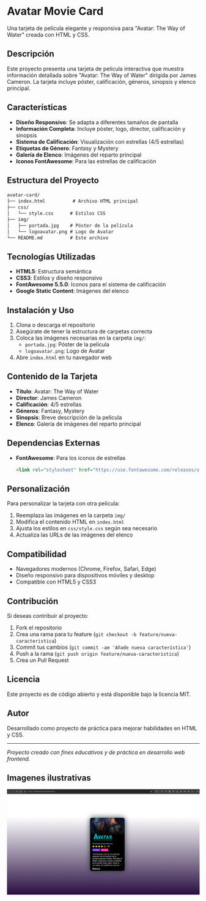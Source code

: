 # Avatar Movie Card

Una tarjeta de película elegante y responsiva para "Avatar: The Way of Water" creada con HTML y CSS.

## Descripción

Este proyecto presenta una tarjeta de película interactiva que muestra información detallada sobre "Avatar: The Way of Water" dirigida por James Cameron. La tarjeta incluye póster, calificación, géneros, sinopsis y elenco principal.

## Características

- **Diseño Responsivo**: Se adapta a diferentes tamaños de pantalla
- **Información Completa**: Incluye póster, logo, director, calificación y sinopsis
- **Sistema de Calificación**: Visualización con estrellas (4/5 estrellas)
- **Etiquetas de Género**: Fantasy y Mystery
- **Galería de Elenco**: Imágenes del reparto principal
- **Iconos FontAwesome**: Para las estrellas de calificación

## Estructura del Proyecto

```
avatar-card/
├── index.html          # Archivo HTML principal
├── css/
│   └── style.css      # Estilos CSS
├── img/
│   ├── portada.jpg    # Póster de la película
│   └── logoavatar.png # Logo de Avatar
└── README.md          # Este archivo
```

## Tecnologías Utilizadas

- **HTML5**: Estructura semántica
- **CSS3**: Estilos y diseño responsivo
- **FontAwesome 5.5.0**: Iconos para el sistema de calificación
- **Google Static Content**: Imágenes del elenco

## Instalación y Uso

1. Clona o descarga el repositorio
2. Asegúrate de tener la estructura de carpetas correcta
3. Coloca las imágenes necesarias en la carpeta `img/`:
   - `portada.jpg`: Póster de la película
   - `logoavatar.png`: Logo de Avatar
4. Abre `index.html` en tu navegador web

## Contenido de la Tarjeta

- **Título**: Avatar: The Way of Water
- **Director**: James Cameron
- **Calificación**: 4/5 estrellas
- **Géneros**: Fantasy, Mystery
- **Sinopsis**: Breve descripción de la película
- **Elenco**: Galería de imágenes del reparto principal

## Dependencias Externas

- **FontAwesome**: Para los iconos de estrellas
  ```html
  <link rel="stylesheet" href="https://use.fontawesome.com/releases/v5.5.0/css/all.css">
  ```

## Personalización

Para personalizar la tarjeta con otra película:

1. Reemplaza las imágenes en la carpeta `img/`
2. Modifica el contenido HTML en `index.html`
3. Ajusta los estilos en `css/style.css` según sea necesario
4. Actualiza las URLs de las imágenes del elenco

## Compatibilidad

- Navegadores modernos (Chrome, Firefox, Safari, Edge)
- Diseño responsivo para dispositivos móviles y desktop
- Compatible con HTML5 y CSS3

## Contribución

Si deseas contribuir al proyecto:

1. Fork el repositorio
2. Crea una rama para tu feature (`git checkout -b feature/nueva-caracteristica`)
3. Commit tus cambios (`git commit -am 'Añade nueva característica'`)
4. Push a la rama (`git push origin feature/nueva-caracteristica`)
5. Crea un Pull Request

## Licencia

Este proyecto es de código abierto y está disponible bajo la licencia MIT.

## Autor

Desarrollado como proyecto de práctica para mejorar habilidades en HTML y CSS.

---

*Proyecto creado con fines educativos y de práctica en desarrollo web frontend.*

## Imagenes ilustrativas

![alt text](image.png)